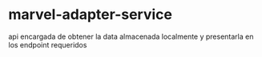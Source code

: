 # marvel-adapter-service
api encargada de obtener la data almacenada localmente y presentarla en los endpoint requeridos
